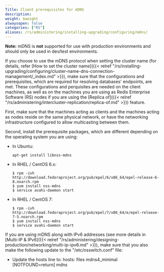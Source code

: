 ```yaml
---
Title: Client prerequisites for mDNS
description:
weight: $weight
alwaysopen: false
categories: ["RS"]
aliases: /rs/administering/installing-upgrading/configuring/mdns/
---
```

**Note:** mDNS is **not** supported for use with production environments
and should only be used in dev/test environments.

If you choose to use the mDNS protocol when setting the cluster name
(for details, refer [How to set the cluster
name]({{< relref "/rs/installing-upgrading/configuring/cluster-name-dns-connection-management/_index.md" >}}),
make sure that the configurations and prerequisites, which are required for
resolving databases' endpoints, are met. These configurations and
perquisites are needed on the client machines, as well as on the
machines you are using as Redis Enterprise Software (RS) nodes if you
are using the [Replica
of]({{< relref "/rs/administering/intercluster-replication/replica-of.md" >}})
feature.

First, make sure that the machines acting as clients and the machines
acting as nodes reside on the same physical network, or have the
networking infrastructure configured to allow multicasting between them.

Second, install the prerequisite packages, which are different depending
on the operating system you are using:

- In Ubuntu:

    ```src
    apt-get install libnss-mdns
    ```

- In RHEL / CentOS 6.x:

    ```src
    $ rpm -ivh http://download.fedoraproject.org/pub/epel/6/x86_64/epel-release-6-8.noarch.rpm
    $ yum install nss-mdns
    $ service avahi-daemon start
    ```

- In RHEL / CentOS 7:

    ```src
    $ rpm -ivh http://download.fedoraproject.org/pub/epel/7/x86_64/e/epel-release-7-5.noarch.rpm
    $ yum install nss-mdns
    $ service avahi-daemon start
    ```

If you are using mDNS along with IPv6 addresses (see more details in
[Multi-IP &
IPv6]({{< relref "/rs/administering/designing-production/networking/multi-ip-ipv6.md" >}}),
make sure that you also make the following update to the
"/etc/nsswitch.conf" file:

- Update the hosts line to: hosts: files mdns4_minimal
    \[NOTFOUND=return\] mdns
